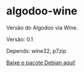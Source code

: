 # algodoo-wine

Versão do Algodoo via Wine.

Versão: 0.1

Depends: wine32, p7zip

[Baixe o pacote Debian aqui!]()